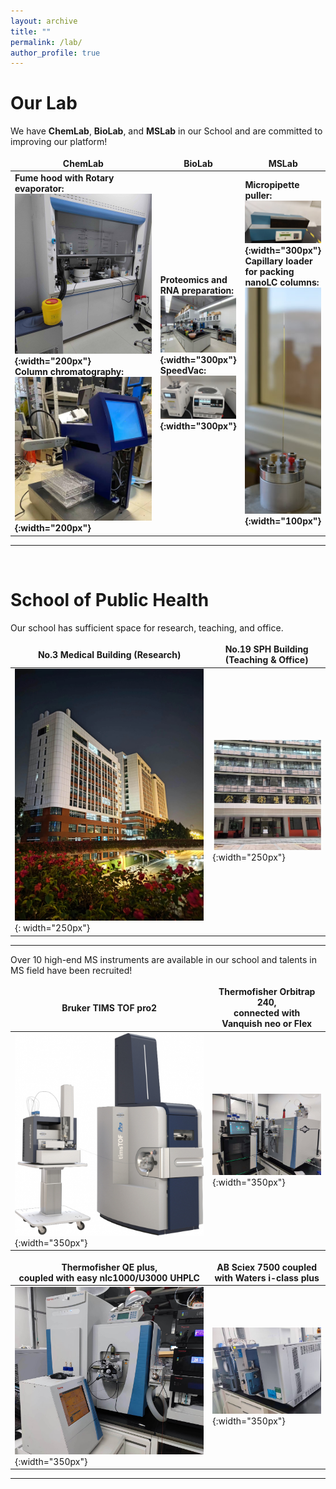 ```yaml
---
layout: archive
title: ""
permalink: /lab/
author_profile: true
---
```


# __Our Lab__
We have <b>ChemLab</b>, <b>BioLab</b>, and <b>MSLab</b> in our School and are committed to improving our platform!<br>

|ChemLab |BioLab|MSLab|
---|---|---
<b>Fume hood with Rotary evaporator:<br> ![旋蒸仪](/images/旋蒸仪.jpg){:width="200px"} <br>Column chromatography:<br> ![过柱机](/images/过柱机2.jpg){:width="200px"}| <b>Proteomics and RNA preparation:<br> ![生物实验室](/images/biolab.jpg){:width="300px"} <br> SpeedVac:<br>![真空浓缩仪](/images/真空浓缩仪.jpg){:width="300px"}|<b>Micropipette puller:<br> ![拉针仪](/images/拉针仪.jpg){:width="300px"}<br> Capillary loader for packing nanoLC columns:<br>![填柱仪](/images/填柱仪.jpg){:width="100px"}  

---

<br>


# __School of Public Health__
Our school has sufficient space for research, teaching, and office.<br>
<style>
table {
    border-collapse: collapse;
    border:none;
}
td, th {
    border: none;
}
table th:first-of-type {
    width: 8cm;
}
table th:first-of-type(2) {
    width: 8cm;
}
</style>
    
No.3 Medical Building (Research)|No.19 SPH Building (Teaching & Office)
---|---
![学院科研楼](/images/科研楼.jpg){: width="250px"}|![学院办公楼](/images/办公楼.jpg){:width="250px"}   

---

Over 10 high-end MS instruments are available in our school and talents in MS field have been recruited!<br>
<style>
table {
    border-collapse: collapse;
    border:none;
}
td, th {
    border: none;
}
table th:first-of-type {
    width: 8cm;
}
table th:first-of-type(2) {
    width: 8cm;
}
table th:first-of-type(3) {
    width: 8cm;
}
</style>

|Bruker TIMS TOF pro2|Thermofisher Orbitrap 240, <br>connected with Vanquish neo or Flex |
|---|---|
|![质谱仪器3](/images/timsTOF.jpg){:width="350px"}|![质谱仪器1](/images/240.jpg){:width="350px"} |


|Thermofisher QE plus,<br>coupled with easy nlc1000/U3000 UHPLC|AB Sciex 7500 coupled with Waters i-class plus |
|---|---|
|![质谱仪器2](/images/QE2.jpg){:width="350px"} | ![质谱仪器4](/images/AB.jpg){:width="350px"} |

---
